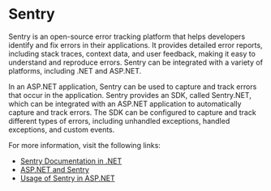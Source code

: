 # Sentry

Sentry is an open-source error tracking platform that helps developers identify and fix errors in their applications. It provides detailed error reports, including stack traces, context data, and user feedback, making it easy to understand and reproduce errors. Sentry can be integrated with a variety of platforms, including .NET and ASP.NET.

In an ASP.NET application, Sentry can be used to capture and track errors that occur in the application. Sentry provides an SDK, called Sentry.NET, which can be integrated with an ASP.NET application to automatically capture and track errors. The SDK can be configured to capture and track different types of errors, including unhandled exceptions, handled exceptions, and custom events.

For more information, visit the following links:

- [Sentry Documentation in .NET](https://docs.sentry.io/platforms/dotnet/)
- [ASP.NET and Sentry](https://docs.sentry.io/platforms/dotnet/guides/aspnetcore/)
- [Usage of Sentry in ASP.NET](https://docs.sentry.io/platforms/dotnet/guides/aspnetcore/usage/)